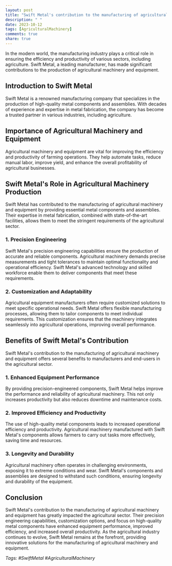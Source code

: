 ```yaml
---
layout: post
title: "Swift Metal's contribution to the manufacturing of agricultural machinery and equipment"
description: " "
date: 2023-10-12
tags: [AgriculturalMachinery]
comments: true
share: true
---
```


In the modern world, the manufacturing industry plays a critical role in ensuring the efficiency and productivity of various sectors, including agriculture. Swift Metal, a leading manufacturer, has made significant contributions to the production of agricultural machinery and equipment. 

## Introduction to Swift Metal

Swift Metal is a renowned manufacturing company that specializes in the production of high-quality metal components and assemblies. With decades of experience and expertise in metal fabrication, the company has become a trusted partner in various industries, including agriculture.

## Importance of Agricultural Machinery and Equipment

Agricultural machinery and equipment are vital for improving the efficiency and productivity of farming operations. They help automate tasks, reduce manual labor, improve yield, and enhance the overall profitability of agricultural businesses.

## Swift Metal's Role in Agricultural Machinery Production

Swift Metal has contributed to the manufacturing of agricultural machinery and equipment by providing essential metal components and assemblies. Their expertise in metal fabrication, combined with state-of-the-art facilities, allows them to meet the stringent requirements of the agricultural sector.

### 1. Precision Engineering

Swift Metal's precision engineering capabilities ensure the production of accurate and reliable components. Agricultural machinery demands precise measurements and tight tolerances to maintain optimal functionality and operational efficiency. Swift Metal's advanced technology and skilled workforce enable them to deliver components that meet these requirements.

### 2. Customization and Adaptability

Agricultural equipment manufacturers often require customized solutions to meet specific operational needs. Swift Metal offers flexible manufacturing processes, allowing them to tailor components to meet individual requirements. This customization ensures that the machinery integrates seamlessly into agricultural operations, improving overall performance.

## Benefits of Swift Metal's Contribution

Swift Metal's contribution to the manufacturing of agricultural machinery and equipment offers several benefits to manufacturers and end-users in the agricultural sector.

### 1. Enhanced Equipment Performance

By providing precision-engineered components, Swift Metal helps improve the performance and reliability of agricultural machinery. This not only increases productivity but also reduces downtime and maintenance costs.

### 2. Improved Efficiency and Productivity

The use of high-quality metal components leads to increased operational efficiency and productivity. Agricultural machinery manufactured with Swift Metal's components allows farmers to carry out tasks more effectively, saving time and resources.

### 3. Longevity and Durability

Agricultural machinery often operates in challenging environments, exposing it to extreme conditions and wear. Swift Metal's components and assemblies are designed to withstand such conditions, ensuring longevity and durability of the equipment.

## Conclusion

Swift Metal's contribution to the manufacturing of agricultural machinery and equipment has greatly impacted the agricultural sector. Their precision engineering capabilities, customization options, and focus on high-quality metal components have enhanced equipment performance, improved efficiency, and increased overall productivity. As the agricultural industry continues to evolve, Swift Metal remains at the forefront, providing innovative solutions for the manufacturing of agricultural machinery and equipment.

*Tags: #SwiftMetal #AgriculturalMachinery*
